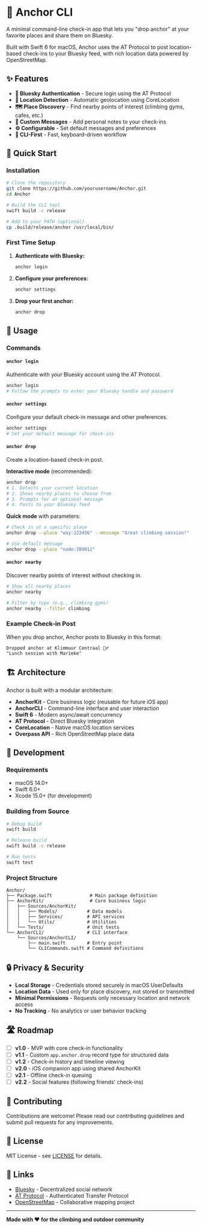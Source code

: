 # 🧭 Anchor CLI

A minimal command-line check-in app that lets you "drop anchor" at your favorite places and share them on Bluesky.

Built with Swift 6 for macOS, Anchor uses the AT Protocol to post location-based check-ins to your Bluesky feed, with rich location data powered by OpenStreetMap.

## ✨ Features

- **🔐 Bluesky Authentication** - Secure login using the AT Protocol
- **📍 Location Detection** - Automatic geolocation using CoreLocation
- **🗺️ Place Discovery** - Find nearby points of interest (climbing gyms, cafes, etc.)
- **💬 Custom Messages** - Add personal notes to your check-ins
- **⚙️ Configurable** - Set default messages and preferences
- **🎯 CLI-First** - Fast, keyboard-driven workflow

## 🚀 Quick Start

### Installation

```bash
# Clone the repository
git clone https://github.com/yourusername/Anchor.git
cd Anchor

# Build the CLI tool
swift build -c release

# Add to your PATH (optional)
cp .build/release/anchor /usr/local/bin/
```

### First Time Setup

1. **Authenticate with Bluesky:**

   ```bash
   anchor login
   ```

2. **Configure your preferences:**

   ```bash
   anchor settings
   ```

3. **Drop your first anchor:**

   ```bash
   anchor drop
   ```

## 📖 Usage

### Commands

#### `anchor login`

Authenticate with your Bluesky account using the AT Protocol.

```bash
anchor login
# Follow the prompts to enter your Bluesky handle and password
```

#### `anchor settings`

Configure your default check-in message and other preferences.

```bash
anchor settings
# Set your default message for check-ins
```

#### `anchor drop`

Create a location-based check-in post.

**Interactive mode** (recommended):

```bash
anchor drop
# 1. Detects your current location
# 2. Shows nearby places to choose from
# 3. Prompts for an optional message
# 4. Posts to your Bluesky feed
```

**Quick mode** with parameters:

```bash
# Check in at a specific place
anchor drop --place "way:123456" --message "Great climbing session!"

# Use default message
anchor drop --place "node:789012"
```

#### `anchor nearby`

Discover nearby points of interest without checking in.

```bash
# Show all nearby places
anchor nearby

# Filter by type (e.g., climbing gyms)
anchor nearby --filter climbing
```

### Example Check-in Post

When you drop anchor, Anchor posts to Bluesky in this format:

```
Dropped anchor at Klimmuur Centraal 🧗‍♂️
"Lunch session with Marieke"
```

## 🏗️ Architecture

Anchor is built with a modular architecture:

- **AnchorKit** - Core business logic (reusable for future iOS app)
- **AnchorCLI** - Command-line interface and user interaction
- **Swift 6** - Modern async/await concurrency
- **AT Protocol** - Direct Bluesky integration
- **CoreLocation** - Native macOS location services
- **Overpass API** - Rich OpenStreetMap place data

## 🔧 Development

### Requirements

- macOS 14.0+
- Swift 6.0+
- Xcode 15.0+ (for development)

### Building from Source

```bash
# Debug build
swift build

# Release build
swift build -c release

# Run tests
swift test
```

### Project Structure

```
Anchor/
├── Package.swift              # Main package definition
├── AnchorKit/                 # Core business logic
│   ├── Sources/AnchorKit/
│   │   ├── Models/           # Data models
│   │   ├── Services/         # API services
│   │   └── Utils/            # Utilities
│   └── Tests/                # Unit tests
└── AnchorCLI/                # CLI interface
    └── Sources/AnchorCLI/
        ├── main.swift        # Entry point
        └── CLICommands.swift # Command definitions
```

## 🔒 Privacy & Security

- **Local Storage** - Credentials stored securely in macOS UserDefaults
- **Location Data** - Used only for place discovery, not stored or transmitted
- **Minimal Permissions** - Requests only necessary location and network access
- **No Tracking** - No analytics or user behavior tracking

## 🛣️ Roadmap

- [ ] **v1.0** - MVP with core check-in functionality
- [ ] **v1.1** - Custom `app.anchor.drop` record type for structured data
- [ ] **v1.2** - Check-in history and timeline viewing
- [ ] **v2.0** - iOS companion app using shared AnchorKit
- [ ] **v2.1** - Offline check-in queuing
- [ ] **v2.2** - Social features (following friends' check-ins)

## 🤝 Contributing

Contributions are welcome! Please read our contributing guidelines and submit pull requests for any improvements.

## 📄 License

MIT License - see [LICENSE](LICENSE) for details.

## 🔗 Links

- [Bluesky](https://bsky.app) - Decentralized social network
- [AT Protocol](https://atproto.com) - Authenticated Transfer Protocol
- [OpenStreetMap](https://openstreetmap.org) - Collaborative mapping project

---

**Made with ❤️ for the climbing and outdoor community**
